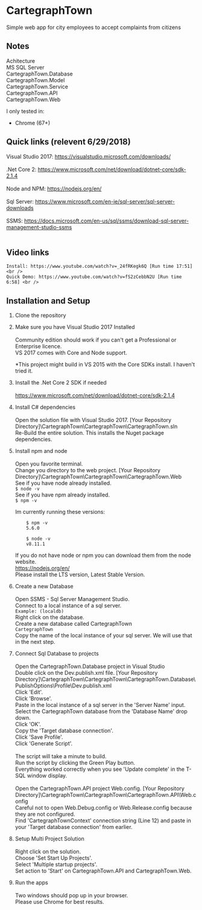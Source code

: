 # CartegraphTown
Simple web app for city employees to accept complaints from citizens

## Notes
Achitecture <br />
    MS SQL Server <br />
    CartegraphTown.Database <br />
    CartegraphTown.Model <br />
    CartegraphTown.Service <br />
    CartegraphTown.API <br />
    CartegraphTown.Web <br />

I only tested in:
* Chrome (67+)

## Quick links (relevent 6/29/2018)
Visual Studio 2017: https://visualstudio.microsoft.com/downloads/<br />
<br />
.Net Core 2: https://www.microsoft.com/net/download/dotnet-core/sdk-2.1.4<br />
<br />
Node and NPM: https://nodejs.org/en/<br />
<br />
Sql Server: https://www.microsoft.com/en-ie/sql-server/sql-server-downloads <br />
<br />
SSMS: https://docs.microsoft.com/en-us/sql/ssms/download-sql-server-management-studio-ssms <br />
<br />

## Video links
    Install: https://www.youtube.com/watch?v=_24fRKegk6Q [Run time 17:51]  <br />
    Quick Demo: https://www.youtube.com/watch?v=fS2zCebbN2U [Run time 6:58] <br />

## Installation and Setup

1. Clone the repository

2. Make sure you have Visual Studio 2017 Installed <br />
    <br />
    Community edition should work if you can't get a Professional or Enterprise licence.<br />
    VS 2017 comes with Core and Node support.<br />

    *This project might build in VS 2015 with the Core SDKs install. I haven't tried it.<br />

3. Install the .Net Core 2 SDK if needed<br />
    <br />
    https://www.microsoft.com/net/download/dotnet-core/sdk-2.1.4<br />

4. Install C# dependencies<br />
    <br />
    Open the solution file with Visual Studio 2017. [Your Repository Directory]\CartegraphTown\CartegraphTown\CartegraphTown.sln<br />
    Re-Build the entire solution. This installs the Nuget package dependencies.<br />

5. Install npm and node<br />
    <br />
    Open you favorite terminal.<br />
    Change you directory to the web project. [Your Repository Directory]\CartegraphTown\CartegraphTown\CartegraphTown.Web<br />
    See if you have node already installed.<br />
     ``` $ node -v  ```<br />
     See if you have npm already installed.<br />
     ``` $ npm -v  ```

    Im currently running these versions:

    ```
        $ npm -v
        5.6.0

        $ node -v
        v8.11.1
    ```

    If you do not have node or npm you can download them from the node website.<br />
    https://nodejs.org/en/<br />
    Please install the LTS version, Latest Stable Version.<br />

5. Create a new Database<br />
    <br />
    Open SSMS - Sql Server Management Studio.<br />
    Connect to a local instance of a sql server.<br />
    ``` Example: (localdb) ```<br />
    Right click on the database.<br />
    Create a new database called CartegraphTown<br />
    ``` CartegraphTown ```<br />
    Copy the name of the local instance of your sql server. We  will use that in the next step.<br />

6. Connect Sql Database to projects<br />
    <br />
    Open the CartegraphTown.Database project in Visual Studio <br />
    Double click on the Dev.publish.xml file. [Your Repository Directory]\CartegraphTown\CartegraphTown\CartegraphTown.Database\PublishOptions\Profile\Dev.publish.xml <br />
    Click 'Edit'. <br />
    Click 'Browse'. <br />
    Paste in the local instance of a sql server in the 'Server Name' input. <br />
    Select the CartegraphTown database from the 'Database Name' drop down. <br />
    Click 'OK'. <br />
    Copy the 'Target database connection'. <br />
    Click 'Save Profile'. <br />
    Click 'Generate Script'. <br />
    <br />
    The script will take a minute to build.<br />
    Run the script by clicking the Green Play button.<br />
    Everything worked correctly when you see 'Update complete' in the T-SQL window display.<br />
    <br />
    Open the CartegraphTown.API project Web.config. [Your Repository Directory]\CartegraphTown\CartegraphTown\CartegraphTown.API\Web.config <br />
    Careful not to open Web.Debug.config or Web.Release.config because they are not configured. <br />
    Find 'CartegraphTownContext' connection string (Line 12) and paste in your 'Target database connection' from earlier. <br />

7. Setup Multi Project Solution<br />
    <br />
    Right click on the solution.<br />
    Choose 'Set Start Up Projects'.<br />
    Select 'Multiple startup projects'.<br />
    Set action to 'Start' on CartegraphTown.API and CartegraphTown.Web.<br />

8. Run the apps<br />
    <br />
    Two windows should pop up in your browser.<br />
    Please use Chrome for best results.<br />
